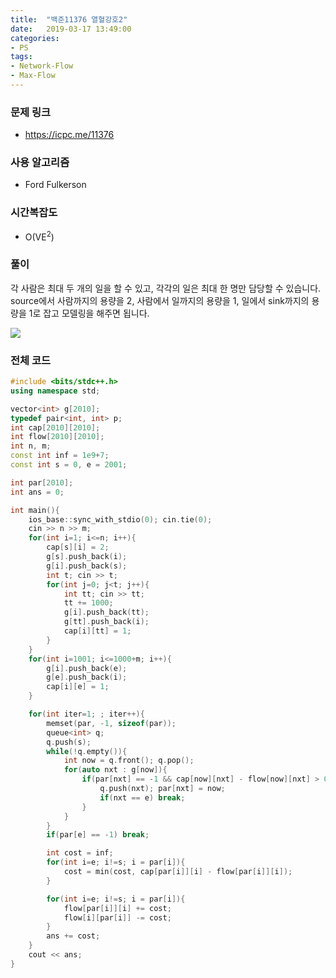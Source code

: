 ```yaml
---
title:  "백준11376 열혈강호2"
date:   2019-03-17 13:49:00
categories:
- PS
tags:
- Network-Flow
- Max-Flow
---
```


### 문제 링크
* https://icpc.me/11376

### 사용 알고리즘
* Ford Fulkerson

### 시간복잡도
* O(VE<sup>2</sup>)

### 풀이
각 사람은 최대 두 개의 일을 할 수 있고, 각각의 일은 최대 한 명만 담당할 수 있습니다.<br>
source에서 사람까지의 용량을 2, 사람에서 일까지의 용량을 1, 일에서 sink까지의 용량을 1로 잡고 모델링을 해주면 됩니다.

<img src = "https://i.imgur.com/T6HnjES.png">

### 전체 코드
```cpp
#include <bits/stdc++.h>
using namespace std;

vector<int> g[2010];
typedef pair<int, int> p;
int cap[2010][2010];
int flow[2010][2010];
int n, m;
const int inf = 1e9+7;
const int s = 0, e = 2001;

int par[2010];
int ans = 0;

int main(){
	ios_base::sync_with_stdio(0); cin.tie(0);
	cin >> n >> m;
	for(int i=1; i<=n; i++){
		cap[s][i] = 2;
		g[s].push_back(i);
		g[i].push_back(s);
		int t; cin >> t;
		for(int j=0; j<t; j++){
			int tt; cin >> tt;
			tt += 1000;
			g[i].push_back(tt);
			g[tt].push_back(i);
			cap[i][tt] = 1;
		}
	}
	for(int i=1001; i<=1000+m; i++){
		g[i].push_back(e);
		g[e].push_back(i);
		cap[i][e] = 1;
	}

	for(int iter=1; ; iter++){
		memset(par, -1, sizeof(par));
		queue<int> q;
		q.push(s);
		while(!q.empty()){
			int now = q.front(); q.pop();
			for(auto nxt : g[now]){
				if(par[nxt] == -1 && cap[now][nxt] - flow[now][nxt] > 0){
					q.push(nxt); par[nxt] = now;
					if(nxt == e) break;
				}
			}
		}
		if(par[e] == -1) break;

		int cost = inf;
		for(int i=e; i!=s; i = par[i]){
			cost = min(cost, cap[par[i]][i] - flow[par[i]][i]);
		}

		for(int i=e; i!=s; i = par[i]){
			flow[par[i]][i] += cost;
			flow[i][par[i]] -= cost;
		}
		ans += cost;
	}
	cout << ans;
}
```
